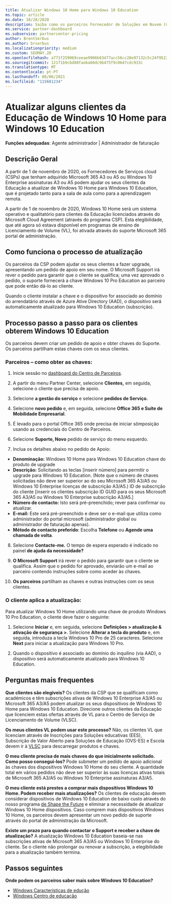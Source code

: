 ```yaml
---
title: Atualizar Windows 10 Home para Windows 10 Education
ms.topic: article
ms.date: 10/28/2020
description: Saiba como os parceiros Fornecedor de Soluções em Nuvem (CSP) podem atualizar alguns dos seus clientes de Educação de Windows 10 Home para Windows 10 Education
ms.service: partner-dashboard
ms.subservice: partnercenter-pricing
author: BrentSerbus
ms.author: brserbus
ms.localizationpriority: medium
ms.custom: SEOMAY.20
ms.openlocfilehash: a771f259069ceeae9906b03477acc56cc28e97132c5c24f9522275d49c924f62
ms.sourcegitcommit: 121f1b9cbd88faeba60dc9b475f9c0647cdc933c
ms.translationtype: MT
ms.contentlocale: pt-PT
ms.lasthandoff: 08/06/2021
ms.locfileid: "115681234"
---
```

# <a name="upgrade-some-education-customers-from-windows-10-home-to-windows-10-education"></a>Atualizar alguns clientes da Educação de Windows 10 Home para Windows 10 Education

**Funções adequadas**: Agente administrador | Administrador de faturação

## <a name="overview"></a>Descrição Geral

A partir de 1 de novembro de 2020, os Fornecedores de Serviços cloud (CSPs) que tenham adquirido Microsoft 365 A3 ou A5 ou Windows 10 Enterprise assinaturas A3 ou A5 podem ajudar os seus clientes da Educação a atualizar de Windows 10 Home para Windows 10 Education, que é projetado tanto para a sala de aula como para a aprendizagem remota.

A partir de 1 de novembro de 2020, Windows 10 Home será um sistema operativo e qualitatório para clientes da Educação licenciados através do Microsoft Cloud Agreement (através do programa CSP). Esta elegibilidade, que até agora só estava disponível em programas de ensino de Licenciamento de Volume (VL), foi ativada através do suporte Microsoft 365 portal de administração. 

## <a name="how-the-upgrade-process-works"></a>Como funciona o processo de atualização

Os parceiros da CSP podem ajudar os seus clientes a fazer upgrade, apresentando um pedido de apoio em seu nome. O Microsoft Support irá rever o pedido para garantir que o cliente se qualifica; uma vez aprovado o pedido, o suporte fornecerá a chave Windows 10 Pro Education ao parceiro que pode então dá-lo ao cliente.

Quando o cliente instalar a chave e o dispositivo for associado ao domínio do arrendatário através de Azure Ative Directory (AAD), o dispositivo será automaticamente atualizado para Windows 10 Education (subscrição).   

## <a name="step-by-step-process-for-customers-to-get-windows-10-education"></a>Processo passo a passo para os clientes obterem Windows 10 Education

Os parceiros devem criar um pedido de apoio e obter chaves do Suporte. Os parceiros partilham estas chaves com os seus clientes.

### <a name="partners--how-to-get-the-keys"></a>Parceiros – como obter as chaves:

1. Inicie sessão no [dashboard do Centro de Parceiros](https://partner.microsoft.com/dashboard).

2. A partir do menu Partner Center, selecione **Clientes,** em seguida, selecione o cliente que precisa de apoio.

3. Selecione **a gestão do serviço** e selecione **pedidos de Serviço.**

4. Selecione **novo pedido** e, em seguida, selecione **Office 365 e Suíte de Mobilidade Empresarial**.

5. É levado para o portal Office 365 onde precisa de iniciar sômposição usando as credenciais do Centro de Parceiros.

6. Selecione **Suporte, Novo** pedido de serviço do menu esquerdo.

7. Inclua os detalhes abaixo no pedido de Apoio:

- **Denominação:** Windows 10 Home para Windows 10 Education chave do produto de upgrade
- **Descrição:** Solicitando as teclas [inserir número] para permitir o upgrade para Windows 10 Education. (Note que o número de chaves solicitadas não deve ser superior ao do seu Microsoft 365 A3/A5 ou Windows 10 Enterprise licenças de subscrição A3/A5.) ID de subscrição do cliente [inserir os clientes subscrição ID GUID para os seus Microsoft 365 A3/A5 ou Windows 10 Enterprise subscrição A3/A5.]
- **Número de contacto:** Isto será pré-preenchido; rever para confirmar ou atualizar.
- **E-mail:** Este será pré-preenchido e deve ser o e-mail que utiliza como administrador do portal microsoft (administrador global ou administrador de faturação apenas).
- **Método de contacto preferido**: Escolha **Telefone** ou **Agende uma chamada de volta**.

8. Selecione **Contacte-me.** O tempo de espera esperado é indicado no painel **de ajuda da necessidade?**

9. **O Microsoft Support** irá rever o pedido para garantir que o cliente se qualifica. Assim que o pedido for aprovado, enviarão um e-mail ao parceiro contendo instruções sobre como aceder às chaves.

10. **Os parceiros** partilham as chaves e outras instruções com os seus clientes.

### <a name="customer-applies-the-upgrade"></a>O cliente aplica a atualização:

Para atualizar Windows 10 Home utilizando uma chave de produto Windows 10 Pro Education, o cliente deve fazer o seguinte:  

1. Selecione **Iniciar** e, em seguida, selecione **Definições > atualização & ativação de segurança >**. Selecione **Alterar a tecla do produto** e, em seguida, introduza a tecla Windows 10 Pro de 25 caracteres. Selecione **Next** para iniciar a atualização para Windows 10 Pro.

2. Quando o dispositivo é associado ao domínio do inquilino (via AAD), o dispositivo será automaticamente atualizado para Windows 10 Education.  

## <a name="frequently-asked-questions"></a>Perguntas mais frequentes

**Que clientes são elegíveis?**
Os clientes da CSP que se qualificam como académicos e têm subscrições ativas de Windows 10 Enterprise A3/A5 ou Microsoft 365 A3/A5 podem atualizar os seus dispositivos de Windows 10 Home para Windows 10 Education. Direcione outros clientes da Educação que licenciem estas ofertas através de VL para o Centro de Serviço de Licenciamento de Volume (VLSC).

**Os meus clientes VL podem usar este processo?**
Não, os clientes VL que licenciam através de Inscrições para Soluções educativas (EES), Subscrição de Valor Aberto para Soluções de Educação (OVS-ES) e Escola devem ir à [VLSC](https://www.microsoft.com/Licensing/servicecenter/default.aspx) para descarregar produtos e chaves. 

**O meu cliente precisa de mais chaves do que inicialmente solicitado. Como posso consegui-los?**
Pode submeter um pedido de apoio adicional às chaves dos dispositivos Windows 10 Home do seu cliente. A quantidade total em vários pedidos não deve ser superior às suas licenças ativas totais de Microsoft 365 A3/A5 ou Windows 10 Enterprise assinaturas A3/A5.

**O meu cliente está prestes a comprar mais dispositivos Windows 10 Home. Podem receber mais atualizações?**
Os clientes de educação devem considerar dispositivos de Windows 10 Education de baixo custo através do nosso programa [de Shape the Future](https://www.microsoft.com/education/products/windows/shapethefuture.aspx) e eliminar a necessidade de atualizar Windows 10 Home dispositivos. Caso comprem mais dispositivos Windows 10 Home, os parceiros devem apresentar um novo pedido de suporte através do portal de administração da Microsoft.

**Existe um prazo para quando contactar o Support e receber a chave de atualização?**
A atualização Windows 10 Education baseia-se nas subscrições ativas de Microsoft 365 A3/A5 ou Windows 10 Enterprise do cliente. Se o cliente não prolongar ou renovar a subscrição, a elegibilidade para a atualização também termina.

## <a name="next-steps"></a>Passos seguintes

**Onde podem os parceiros saber mais sobre Windows 10 Education?**

- [Windows Características de edução](https://www.microsoft.com/education/products/windows/features)
- [Windows Centro de educação](/education/windows/)